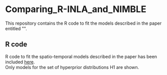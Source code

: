 # Comparing_R-INLA_and_NIMBLE
This repository contains the R code to fit the models described in the paper entitled "".

## R code
R code to fit the spatio-temporal models described in the paper has been included [here](https://github.com/ArantxaUrdangarin/Comparing-R-INLA-and-NIMBLE/blob/main/R). \
Only models for the set of hyperprior distributions H1 are shown.
